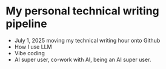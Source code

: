 # My personal technical writing pipeline
- July 1, 2025 moving my technical writing hour onto Github
- How I use LLM
- Vibe coding
- AI super user, co-work with AI, being an AI super user. 

